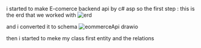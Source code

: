 i started to make E-comerce backend api by c# asp
so the first step :
this is the erd that we worked with
![erd](https://github.com/MahmoudYazid/E-commerce-Asp-Api/assets/60329627/824f2fe9-2cc0-4294-8849-198ed691f8c0)


and i converted it to  schema
![eommerceApi drawio](https://github.com/MahmoudYazid/E-commerce-Asp-Api/assets/60329627/675fe43c-23aa-4b42-80ca-914298a3c0f0)

then i  started to meke my class first entity and the relations
